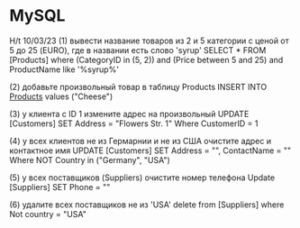 # MySQL
H/t 10/03/23
(1) вывести название товаров из 2 и 5 категории с ценой от 5 до 25 (EURO), где в названии есть слово 'syrup'
SELECT * FROM [Products]
where (CategoryID in (5, 2)) 
and (Price between 5 and 25) and 
ProductName like '%syrup%'

(2) добавьте произвольный товар в таблицу Products
INSERT INTO [Products](ProductName) values ("Cheese")

(3) у клиента с ID 1 измените адрес на произвольный
UPDATE [Customers]
SET Address = "Flowers Str. 1"
Where CustomerID = 1

(4) у всех клиентов не из Гермарнии и не из США очистите адрес и контактное имя
UPDATE [Customers]
SET Address = "", ContactName = ""
Where NOT Country in ("Germany", "USA")

(5) у всех поставщиков (Suppliers) очистите номер телефона
Update [Suppliers]
SET Phone = ""

(6) удалите всех поставщиков не из 'USA'
delete from [Suppliers]
where Not country = "USA"

